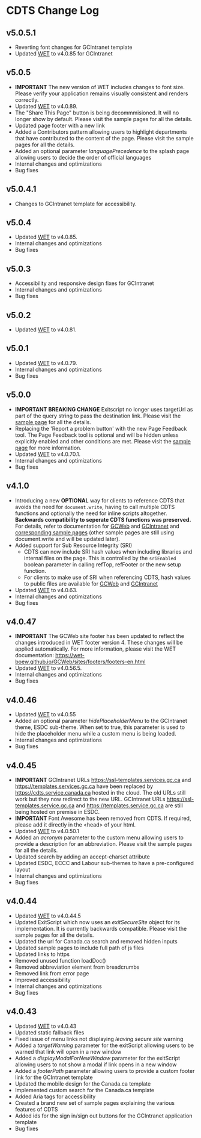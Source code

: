 # CDTS Change Log

## v5.0.5.1

- Reverting font changes for GCIntranet template
- Updated [WET](https://github.com/wet-boew/wet-boew/releases/) to v4.0.85 for GCIntranet

## v5.0.5

- **IMPORTANT** The new version of WET includes changes to font size. Please verify your application remains visually consistent and renders correctly.
- Updated [WET](https://github.com/wet-boew/wet-boew/releases/) to v4.0.89.
- The "Share This Page" button is being decommmisioned. It will no longer show by default. Please visit the sample pages for all the details.
- Updated page footer with a new link
- Added a Contributors pattern allowing users to highlight departments that have contributed to the content of the page. Please visit the sample pages for all the details.
- Added an optional parameter *languagePrecedence* to the splash page allowing users to decide the order of official languages
- Internal changes and optimizations
- Bug fixes

## v5.0.4.1

- Changes to GCIntranet template for accessibility.

## v5.0.4

- Updated [WET](https://github.com/wet-boew/wet-boew/releases/) to v4.0.85.
- Internal changes and optimizations
- Bug fixes

## v5.0.3

- Accessibility and responsive design fixes for GCIntranet
- Internal changes and optimizations
- Bug fixes

## v5.0.2

- Updated [WET](https://github.com/wet-boew/wet-boew/releases/) to v4.0.81.

## v5.0.1

- Updated [WET](https://github.com/wet-boew/wet-boew/releases/) to v4.0.79.
- Internal changes and optimizations
- Bug fixes

## v5.0.0
- **IMPORTANT** **BREAKING CHANGE** Exitscript no longer uses targetUrl as part of the query string to pass the destination link. Please visit the [sample page](https://cdts.service.canada.ca/app/cls/WET/gcweb/v5_0_0/cdts/samples/exitscript-en.html) for all the details.
- Replacing the 'Report a problem button' with the new Page Feedback tool. The Page Feedback tool is optional and will be hidden unless explicitly enabled and other conditions are met. Please visit the [sample page](https://cdts.service.canada.ca/app/cls/WET/gcweb/v5_0_0/cdts/samples/feedback-and-share-en.html) for more information.
- Updated [WET](https://github.com/wet-boew/wet-boew/releases/) to v4.0.70.1.
- Internal changes and optimizations
- Bug fixes

## v4.1.0

- Introducing a new **OPTIONAL** way for clients to reference CDTS that avoids the need for `document.write`, having to call multiple CDTS functions and optionally the need for inline scripts altogether. **Backwards compatibility to seperate CDTS functions was preserved.** For details, refer to documentation for [GCWeb](https://cenw-wscoe.github.io/sgdc-cdts/docs/internet-en.html) and [GCIntranet](https://cenw-wscoe.github.io/sgdc-cdts/docs/intranet-en.html) and [corresponding sample pages](https://github.com/wet-boew/cdts-sgdc/blob/master/public/gcweb/samples/nodoc-write-en.html) (other sample pages are still using document.write and will be updated later).
- Added support for Sub Resource Integrity (SRI)
  - CDTS can now include SRI hash values when including libraries and internal files on the page.  This is controlled by the `sriEnabled` boolean parameter in calling refTop, refFooter or the new setup function.
  - For clients to make use of SRI when referencing CDTS, hash values to public files are available for [GCWeb](https://www.canada.ca/etc/designs/canada/cdts/gcweb/v4_1_0/cdts/SRI-INFO.md) and [GCIntranet](https://cdts.service.canada.ca/app/cls/WET/gcintranet/v4_1_0/cdts/SRI-INFO.md)
- Updated [WET](https://github.com/wet-boew/wet-boew/releases/) to v4.0.63.
- Internal changes and optimizations
- Bug fixes

## v4.0.47

- **IMPORTANT** The GCWeb site footer has been updated to reflect the changes introduced in WET footer version 4. These changes will be applied automatically. For more information, please visit the WET documentation: https://wet-boew.github.io/GCWeb/sites/footers/footers-en.html
- Updated [WET](https://github.com/wet-boew/wet-boew/releases/) to v4.0.56.5.
- Internal changes and optimizations
- Bug fixes

## v4.0.46

- Updated [WET](https://github.com/wet-boew/wet-boew/releases/) to v4.0.55
- Added an optional parameter *hidePlaceholderMenu* to the GCIntranet theme, ESDC sub-theme. When set to true, this parameter is used to hide the placeholder menu while a custom menu is being loaded.
- Internal changes and optimizations
- Bug fixes

## v4.0.45

- **IMPORTANT** GCIntranet URLs https://ssl-templates.services.gc.ca and https://templates.services.gc.ca have been replaced by https://cdts.service.canada.ca hosted in the cloud. The old URLs still work but they now redirect to the new URL. GCIntranet URLs https://ssl-templates.service.gc.ca and https://templates.service.gc.ca are still being hosted on premise in ESDC.
- **IMPORTANT** Font Awesome has been removed from CDTS. If required, please add it directly in the &lt;head> of your html.
- Updated [WET](https://github.com/wet-boew/wet-boew/releases/) to v4.0.50.1
- Added an *acronym* parameter to the custom menu allowing users to provide a description for an abbreviation.  Please visit the sample pages for all the details.
- Updated search by adding an accept-charset attribute
- Updated ESDC, ECCC and Labour sub-themes to have a pre-configured layout
- Internal changes and optimizations
- Bug fixes

## v4.0.44

- Updated [WET](https://github.com/wet-boew/wet-boew/releases/) to v4.0.44.5
- Updated ExitScript which now uses an *exitSecureSite* object for its implementation. It is currently backwards compatible. Please visit the sample pages for all the details.
- Updated the url for Canada.ca search and removed hidden inputs
- Updated sample pages to include full path of js files
- Updated links to https
- Removed unused function loadDoc()
- Removed abbreviation element from breadcrumbs
- Removed link from error page
- Improved accessibility
- Internal changes and optimizations
- Bug fixes

## v4.0.43

- Updated [WET](https://github.com/wet-boew/wet-boew/releases/) to v4.0.43
- Updated static fallback files
- Fixed issue of menu links not displaying *leaving secure site* warning
- Added a *targetWarning* parameter for the exitScript allowing users to be warned that link will open in a new window
- Added a *displayModalForNewWindow* parameter for the exitScript allowing users to not show a modal if link opens in a new window
- Added a *footerPath* parameter allowing users to provide a custom footer link for the GCIntranet template
- Updated the mobile design for the Canada.ca template
- Implemented custom search for the Canada.ca template
- Added Aria tags for accessibility
- Created a brand new set of sample pages explaining the various features of CDTS
- Added ids for the sign in/sign out buttons for the GCIntranet application template
- Bug fixes
